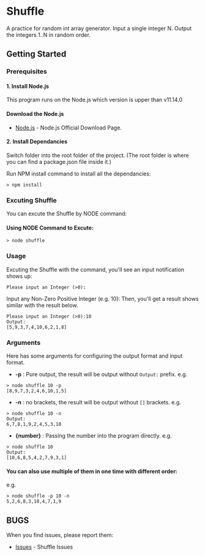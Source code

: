 # Shuffle

A practice for random int array generator.
Input a single integer N. Output the integers 1..N in random order.

## Getting Started

### Prerequisites
#### 1. Install Node.js 
This program runs on the Node.js which version is upper than v11.14.0
#### Download the Node.js
* [Node.js](https://nodejs.org/en/) - Node.js Official Download Page.

#### 2. Install Dependancies
Switch folder into the root folder of the project.
(The root folder is where you can find a package.json file inside it.)

Run NPM install command to install all the dependancies:
```
> npm install
```

### Excuting Shuffle
You can excute the Shuffle by NODE command:

#### Using NODE Command to Excute:
```
> node shuffle
```

### Usage

Excuting the Shuffle with the command, you'll see an input notification shows up:

```
Please input an Integer (>0):
```

Input any Non-Zero Positive Integer (e.g. 10):
Then, you'll get a result shows similar with the result below.

```
Please input an Integer (>0):10
Output:
[5,9,3,7,4,10,6,2,1,8]
```

### Arguments

Here has some arguments for configuring the output format and input format.

* **-p** : Pure output, the result will be output without `Output:` prefix.
e.g.
```
> node shuffle 10 -p
[8,9,7,3,2,4,6,10,1,5]
```
* **-n** : no brackets, the result will be output without `[]` brackets.
e.g.
```
> node shuffle 10 -n
Output:
6,7,8,1,9,2,4,5,3,10
```

* **{number}** : Passing the number into the program directly.
e.g.
```
> node shuffle 10
Output:
[10,6,8,5,4,2,7,9,3,1]
```

#### You can also use multiple of them in one time with different order:
e.g.
```
> node shuffle -p 10 -n
5,2,6,8,3,10,4,7,1,9
```

## BUGS

When you find issues, please report them:
* [Issues](https://github.com/SenjorWhite/shuffle/issues) - Shuffle Issues

